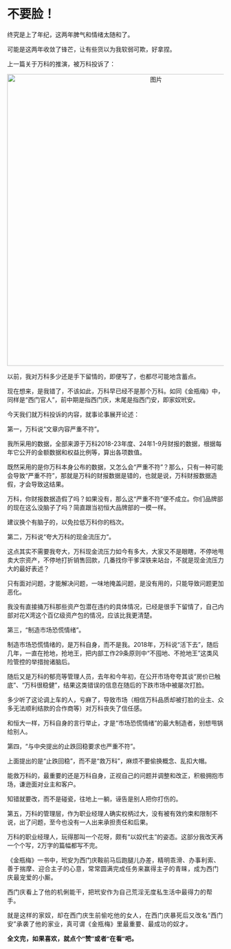 # 不要脸！

<p style="visibility: visible;">终究是上了年纪，这两年脾气和情绪太随和了。</p><p style="visibility: visible;">可能是这两年收敛了锋芒，让有些货以为我软弱可欺，好拿捏。</p><p style="visibility: visible;">上一篇关于万科的推演，被万科投诉了：</p><p style="text-align: center; visibility: visible;"><img class="rich_pages wxw-img js_insertlocalimg" data-backh="322" data-backw="578" data-imgfileid="100009226" data-ratio="0.5574074074074075" data-s="300,640" data-src="https://mmbiz.qpic.cn/mmbiz_png/1c71eKyJsy8YlmXtIInsProUSwvUZHU4ZVo4alGfzqtt2nJUfqiaicygnJdM0Tkb7za8G8VibDGGxpPhwo8s3SufQ/640?wx_fmt=png&amp;from=appmsg" data-type="png" data-w="1080" style="width: 677px !important; height: auto !important; visibility: visible !important;" data-original-style="width: 100%;height: auto;" data-index="1" src="https://mmbiz.qpic.cn/mmbiz_png/1c71eKyJsy8YlmXtIInsProUSwvUZHU4ZVo4alGfzqtt2nJUfqiaicygnJdM0Tkb7za8G8VibDGGxpPhwo8s3SufQ/640?wx_fmt=png&amp;from=appmsg&amp;tp=webp&amp;wxfrom=5&amp;wx_lazy=1" _width="100%" alt="图片" data-report-img-idx="0" data-fail="0"></p><p style="visibility: visible;">以前，我对万科多少还是手下留情的，即便写了，也都尽可能地含蓄点。</p><p style="visibility: visible;">现在想来，是我错了，不该如此，万科早已经不是那个万科。如同《金瓶梅》中，同样是“西门官人”，前中期是指西门庆，末尾是指西门安，即家奴玳安。</p><p style="visibility: visible;">今天我们就万科投诉的内容，就事论事展开论述：</p><p style="visibility: visible;">第一，万科说“文章内容严重不符”。<br style="visibility: visible;"></p><p style="visibility: visible;">我所采用的数据，全部来源于万科2018-23年度、24年1-9月财报的数据，根据每年它公开的金额数据和权益比例等，算出各项数值。</p><p style="visibility: visible;">既然采用的是你万科本身公布的数据，又怎么会“严重不符”？那么，只有一种可能会导致“严重不符”，那就是万科的财报数据是错的，也就是说，万科财报数据造假，才会导致这结果。<br style="visibility: visible;"></p><p style="visibility: visible;">万科，你财报数据造假了吗？如果没有，那么这“严重不符”便不成立。你们品牌部的现在这么没脑子了吗？简直跟当初恒大品牌部的一模一样。<br style="visibility: visible;"></p><p style="visibility: visible;">建议换个有脑子的，以免拉低万科你的档次。</p><p style="visibility: visible;">第二，万科说“夸大万科的现金流压力”。</p><p>这点其实不需要我夸大，万科现金流压力如今有多大，大家又不是眼瞎，不停地甩卖大宗资产，不停地打折销售回款，几番找你干爹深铁来站台，不就是现金流压力大的最好表述？</p><p>只有面对问题，才能解决问题，一味地掩盖问题，是没有用的，只能导致问题更加恶化。<br></p><p>我没有直接捅万科那些资产包潜在违约的具体情况，已经是很手下留情了，自己内部对花X湾这个百亿级资产包的情况，应该比我更清楚。</p><p>第三，“制造市场恐慌情绪”。</p><p>制造市场恐慌情绪的，是万科自身，而不是我。2018年，万科说“活下去”，随后几年，一直在抢地，抢地王，把内部工作29条原则中“不囤地、不抢地王”这类风险管控的举措抛诸脑后。</p><p>随后又是万科的郁亮等管理人员，去年和今年初，在公开市场夸夸其谈“房价已触底”、“万科很稳健”，结果这类错误的信息在随后的下跌市场中被屡次打脸。</p><p>多少听了这论调上车的人，亏麻了，导致市场（相信万科品质却被打脸的业主、众多无法顺利结款的合作商等）对万科丧失了信任感。</p><p>和恒大一样，万科自身的言行举止，才是“市场恐慌情绪”的最大制造者，别想甩锅给别人。<br></p><p>第四，“与中央提出的止跌回稳要求也严重不符”。</p><p>上面提出的是“止跌回稳”，而不是“救万科”，麻烦不要偷换概念、乱扣大帽。</p><p>能救万科的，最重要的还是万科自身，正视自己的问题并调整和改正，积极拥抱市场，谦逊面对业主和客户。<br></p><p>知错就要改，而不是碰瓷，往地上一躺，诬告是别人把你打伤的。<br></p><p>第五，万科的管理层，作为职业经理人确实权柄过大，没有被有效约束和限制不说，出了问题，至今也没有一人出来承担责任和后果。</p><p>万科的职业经理人，玩得那叫一个花呀，颇有“以奴代主”的姿态。这部分我改天再一个个写，2万字的篇幅都写不完。<br></p><p>《金瓶梅》一书中，玳安为西门庆鞍前马后跑腿儿办差，<span style="font-size: var(--articleFontsize);letter-spacing: 0.034em;">精明乖滑、</span><span style="font-size: var(--articleFontsize);letter-spacing: 0.034em;">办事利索、</span><span style="font-size: var(--articleFontsize);letter-spacing: 0.034em;">善于揣摩、迎合主子的心意，常常圆满完成任务来赢得主子的青睐，成为西门庆最宠爱的小厮。</span></p><p><span style="font-size: var(--articleFontsize);letter-spacing: 0.034em;"></span><span style="font-size: var(--articleFontsize);letter-spacing: 0.034em;">西门庆看上了他的机俐能干，把玳安作为自己荒淫无度私生活中最得力的帮手。</span><span style="font-size: var(--articleFontsize);letter-spacing: 0.034em;"></span></p><p><span style="letter-spacing: 0.578px;">就是这样的家奴，却在西门庆生前偷吃他的女人，在西门庆暴死后又改名“西门安”承袭了他的家业，真可谓《金瓶梅》里最重要、最成功的奴才</span><span style="letter-spacing: 0.578px;">。</span></p><p style="-webkit-tap-highlight-color: transparent;margin-bottom: 0px;outline: 0px;"><span style="-webkit-tap-highlight-color: transparent;outline: 0px;font-family: &quot;PingFang SC&quot;, system-ui, -apple-system, BlinkMacSystemFont, &quot;Helvetica Neue&quot;, &quot;Hiragino Sans GB&quot;, &quot;Microsoft YaHei UI&quot;, &quot;Microsoft YaHei&quot;, Arial, sans-serif;font-size: 14px;font-weight: 700;letter-spacing: 0.544px;background-color: rgb(255, 255, 255);">全文完，如果喜欢，就点个“赞”或者“在看”吧。</span></p><p style="margin-bottom: 0px;"><br></p><p style="display: none;"><mp-style-type data-value="3"></mp-style-type></p>